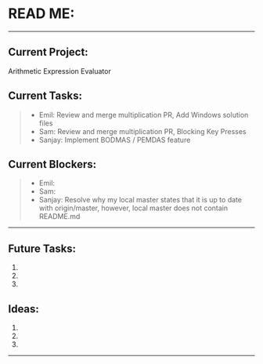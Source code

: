 # READ ME:

---

## Current Project:
Arithmetic Expression Evaluator

## Current Tasks:
> - Emil: Review and merge multiplication PR, Add Windows solution files
> - Sam: Review and merge multiplication PR, Blocking Key Presses
> - Sanjay: Implement BODMAS / PEMDAS feature

## Current Blockers:
> - Emil:
> - Sam:
> - Sanjay: Resolve why my local master states that it is up to date with origin/master, however, local master does not contain README.md

---

## Future Tasks:
1.
2.
3.

## Ideas:
1.
2.
3.

---
